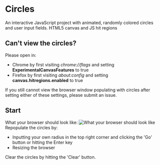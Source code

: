 # Circles
An interactive JavaScript project with animated, randomly colored circles and user input fields.
HTML5 canvas and JS hit regions

## Can't view the circles?
Please open in:
* Chrome by first visiting _chrome://flags_ and setting **ExperimentalCanvasFeatures** to true
* Firefox by first visiting _about:config_ and setting **canvas.hitregions.enabled** to true

If you still cannot view the browser window populating with circles after setting either of these settings, please submit an issue.

## Start
What your browser should look like:
![What your browser should look like](https://kellyzhou.github.io/circles/circles-initial-screenshot.png "Initial screen")
Repopulate the circles by:
* Inputting your own radius in the top right corner and clicking the 'Go' button or hitting the Enter key
* Resizing the browser

Clear the circles by hitting the 'Clear' button.